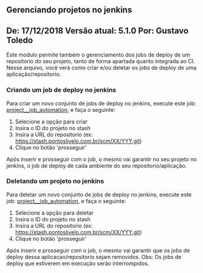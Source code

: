 Gerenciando projetos no jenkins
---
De: 17/12/2018
Versão atual: 5.1.0
Por: Gustavo Toledo
---

Este modulo permite também o gerenciamento dos jobs de deploy de um repositorio do seu projeto, tanto de forma apartada 
quanto integrada ao CI. Nesse arquivo, você verá como criar e/ou deletar os jobs de deploy de uma aplicação/repositorio. 

### Criando um job de deploy no jenkins
Para criar um novo conjunto de jobs de deploy no jenkins, execute este job: [project__job_automation](https://jenkins-central.pontoslivelo.com.br/blue/organizations/jenkins/automations%2Fproject_deploy-job_automation/activity), e faça o seguinte:
1) Selecione a opção para criar
2) Insira o ID do projeto no stash
3) Insira a URL do repositorio (ex: https://stash.pontoslivelo.com.br/scm/XX/YYY.git)
4) Clique no botão 'prosseguir'

Após inserir e prosseguir com o job, o mesmo vai garantir no seu projeto no jenkins, o job de deploy de cada ambiente
do seu repositorio/aplicação.   

### Deletando um projeto no jenkins
Para deletar um novo conjunto de jobs de deploy no jenkins, execute este job: [project__job_automation](https://jenkins-central.pontoslivelo.com.br/blue/organizations/jenkins/automations%2Fproject_deploy-job_automation/activity), e faça o seguinte:
1) Selecione a opção para deletar
2) Insira o ID do projeto no stash
3) Insira a URL do repositorio (ex: https://stash.pontoslivelo.com.br/scm/XX/YYY.git)
4) Clique no botão 'prosseguir'

Após inserir e prosseguir com o job, o mesmo vai garantir que os jobs de deploy dessa aplicacao/repositorio sejam removidos.
Obs: Os jobs de deploy que estiverem em execução serão interrompidos.
